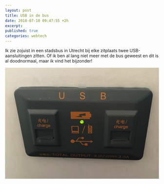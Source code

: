 ```yaml
---
layout: post
title: USB in de bus
date: 2018-07-10 09:47:55 +2h
excerpt: 
published: true
categories: webtech
---
```

Ik zie zojuist in een stadsbus in Utrecht bij elke zitplaats twee USB-aansluitingen zitten. Of ik ben al lang niet meer met de bus geweest en dit is al doodnormaal, maar ik vind het bijzonder!

![<>](/images/usbbus.jpg)
